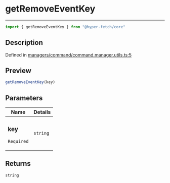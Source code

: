 

# getRemoveEventKey

<div class="api-docs__separator" data-reactroot="">

---

</div><div class="api-docs__import" data-reactroot="">

```ts
import { getRemoveEventKey } from "@hyper-fetch/core"
```

</div><div class="api-docs__section">

## Description

</div><div class="api-docs__description"><span class="api-docs__do-not-parse">



</span></div><p class="api-docs__definition">

Defined in [managers/command/command.manager.utils.ts:5](https://github.com/BetterTyped/hyper-fetch/blob/9cf1f580/packages/core/src/managers/command/command.manager.utils.ts#L5)

</p><div class="api-docs__section">

## Preview

</div><div class="api-docs__preview fn">

```ts
getRemoveEventKey(key)
```

</div><div class="api-docs__section">

## Parameters

</div><div class="api-docs__parameters"><table><thead><tr><th>Name</th><th>Details</th></tr></thead><tbody><tr param-data="key"><td class="api-docs__param-name required">

### key 

`Required`

</td><td class="api-docs__param-type">

`string`

</td></tr></tbody></table></div><div class="api-docs__section">

## Returns

</div><div class="api-docs__returns">

```ts
string
```

</div>